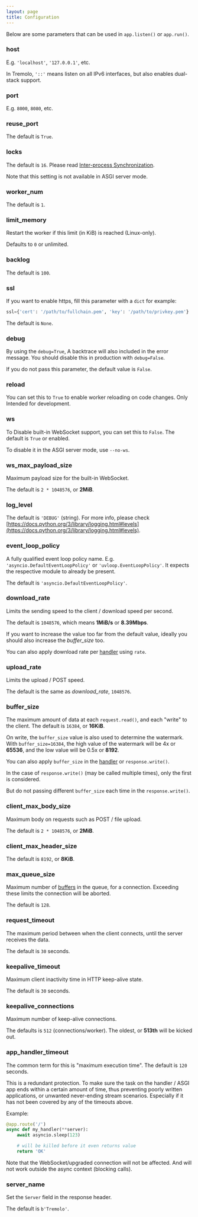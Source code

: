 ```yaml
---
layout: page
title: Configuration
---
```


Below are some parameters that can be used in `app.listen()` or `app.run()`.

### host
E.g. `'localhost'`, `'127.0.0.1'`, etc.

In Tremolo, `'::'` means listen on all IPv6 interfaces, but also enables dual-stack support.

### port
E.g. `8000`, `8080`, etc.

### reuse_port
The default is `True`.

### locks
The default is `16`. Please read [Inter-process Synchronization](inter-process-sync.html#multiple-shared-resources).

Note that this setting is not available in ASGI server mode.

### worker_num
The default is `1`.

### limit_memory
Restart the worker if this limit (in KiB) is reached (Linux-only).

Defaults to `0` or unlimited.

### backlog
The default is `100`.

### ssl
If you want to enable https, fill this parameter with a `dict` for example:

```python
ssl={'cert': '/path/to/fullchain.pem', 'key': '/path/to/privkey.pem'}
```

The default is `None`.

### debug
By using the `debug=True`, A backtrace will also included in the error message. You should disable this in production with `debug=False`.

If you do not pass this parameter, the default value is `False`.

### reload
You can set this to `True` to enable worker reloading on code changes. Only Intended for development.

### ws
To Disable built-in WebSocket support, you can set this to `False`. The default is `True` or enabled.

To disable it in the ASGI server mode, use `--no-ws`.

### ws_max_payload_size
Maximum payload size for the built-in WebSocket.

The default is `2 * 1048576`, or **2MiB**.

### log_level
The default is `'DEBUG'` (string). For more info, please check [https://docs.python.org/3/library/logging.html#levels](https://docs.python.org/3/library/logging.html#levels).

### event_loop_policy
A fully qualified event loop policy name. E.g. `'asyncio.DefaultEventLoopPolicy'` or `'uvloop.EventLoopPolicy'`.
It expects the respective module to already be present.

The default is `'asyncio.DefaultEventLoopPolicy'`.

### download_rate
Limits the sending speed to the client / download speed per second.

The default is `1048576`, which means **1MiB/s** or **8.39Mbps**.

If you want to increase the value too far from the default value, ideally you should also increase the *buffer_size* too.

You can also apply download rate per [handler](handlers.html) using `rate`.

### upload_rate
Limits the upload / POST speed.

The default is the same as *download_rate*, `1048576`.

### buffer_size
The maximum amount of data at each `request.read()`, and each "write" to the client.
The default is `16384`, or **16KiB**.

On write, the `buffer_size` value is also used to determine the watermark.
With `buffer_size=16384`, the high value of the watermark will be 4x or **65536**, and the low value will be 0.5x or **8192**.

You can also apply `buffer_size` in the [handler](handlers.html) or `response.write()`.

In the case of `response.write()` (may be called multiple times), only the first is considered.

But do not passing different `buffer_size` each time in the `response.write()`.

### client_max_body_size
Maximum body on requests such as POST / file upload.

The default is `2 * 1048576`, or **2MiB**.

### client_max_header_size
The default is `8192`, or **8KiB**.

### max_queue_size
Maximum number of [buffers](#buffer_size) in the queue, for a connection.
Exceeding these limits the connection will be aborted.

The default is `128`.

### request_timeout
The maximum period between when the client connects, until the server receives the data.

The default is `30` seconds.

### keepalive_timeout
Maximum client inactivity time in HTTP keep-alive state.

The default is `30` seconds.

### keepalive_connections
Maximum number of keep-alive connections.

The defaults is `512` (connections/worker). The oldest, or **513th** will be kicked out.

### app_handler_timeout
The common term for this is "maximum execution time". The default is `120` seconds.

This is a redundant protection. To make sure the task on the handler / ASGI app ends within a certain amount of time, thus preventing poorly written applications, or unwanted never-ending stream scenarios. Especially if it has not been covered by any of the timeouts above.

Example:
```python
@app.route('/')
async def my_handler(**server):
    await asyncio.sleep(123)

    # will be killed before it even returns value
    return 'OK'
```

Note that the WebSocket/upgraded connection will not be affected. And will not work outside the async context (blocking calls).

### server_name
Set the `Server` field in the response header.

The default is `b'Tremolo'`.
